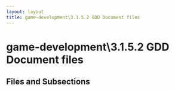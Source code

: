 ```yaml
---
layout: layout
title: game-development\3.1.5.2 GDD Document files
---
```


# game-development\3.1.5.2 GDD Document files

## Files and Subsections

